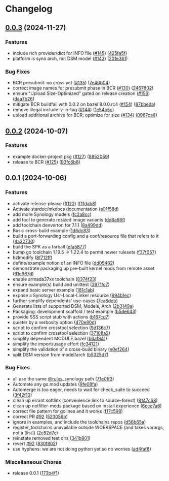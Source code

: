 # Changelog

## [0.0.3](https://github.com/chickenandpork/rules_synology/compare/v0.0.2...v0.0.3) (2024-11-27)


### Features

* include rich provider/dict for INFO file ([#145](https://github.com/chickenandpork/rules_synology/issues/145)) ([425fa5f](https://github.com/chickenandpork/rules_synology/commit/425fa5fcacd7b1bef1cfaafe1c8dc33a8cd386cf))
* platform is syno arch, not DSM model ([#143](https://github.com/chickenandpork/rules_synology/issues/143)) ([201e361](https://github.com/chickenandpork/rules_synology/commit/201e361aa391558d09076f437bfc0e3266a3379d))


### Bug Fixes

* BCR presubmit: no cross yet ([#135](https://github.com/chickenandpork/rules_synology/issues/135)) ([7e40b04](https://github.com/chickenandpork/rules_synology/commit/7e40b04ed9e2e7d28f9299007d5b435d59e9f32e))
* correct image names for presubmit phase in BCR ([#130](https://github.com/chickenandpork/rules_synology/issues/130)) ([2467802](https://github.com/chickenandpork/rules_synology/commit/2467802a1b812918b5a48eb637b13f2ad911834b))
* ensure "Upload Size-Optimized" gated on release creation ([#156](https://github.com/chickenandpork/rules_synology/issues/156)) ([daa7b26](https://github.com/chickenandpork/rules_synology/commit/daa7b268c3fd0cc1eb74dbce13f4beef96543aa6))
* mitigate BCR buildfail with 0.0.2 on bazel 8.0.0.rc4 ([#154](https://github.com/chickenandpork/rules_synology/issues/154)) ([87bbeda](https://github.com/chickenandpork/rules_synology/commit/87bbeda2cd07275e49200dec527034b03da32acf))
* remove illegal include-v-in-tag ([#144](https://github.com/chickenandpork/rules_synology/issues/144)) ([1e54b5c](https://github.com/chickenandpork/rules_synology/commit/1e54b5ca8093224deed157cb1e8091bebc08c952))
* upload additional archive for BCR; optimize for size ([#134](https://github.com/chickenandpork/rules_synology/issues/134)) ([0967ca6](https://github.com/chickenandpork/rules_synology/commit/0967ca62deed0cb25d45fd19545ae735e356ec44))

## [0.0.2](https://github.com/chickenandpork/rules_synology/compare/v0.0.1...v0.0.2) (2024-10-07)


### Features

* example docker-project pkg ([#127](https://github.com/chickenandpork/rules_synology/issues/127)) ([8852059](https://github.com/chickenandpork/rules_synology/commit/88520592b96fb6ec1fd1c6b4bd86a7a2a02d87ff))
* release to BCR ([#125](https://github.com/chickenandpork/rules_synology/issues/125)) ([93fc6b8](https://github.com/chickenandpork/rules_synology/commit/93fc6b806d2af7e50e067ee106327e8110dd2e89))

## 0.0.1 (2024-10-06)


### Features

* activate release-please ([#122](https://github.com/chickenandpork/rules_synology/issues/122)) ([f11dab8](https://github.com/chickenandpork/rules_synology/commit/f11dab8b98201ddfaae56a63eeaef714021cbbba))
* Activate stardoc/mkdocs documentation ([a91f58d](https://github.com/chickenandpork/rules_synology/commit/a91f58dac29292b3ea2ae0c16935ccecb52d0d3d))
* add more Synology models ([fc2a8cc](https://github.com/chickenandpork/rules_synology/commit/fc2a8cc733b3fbc23691a2a8969e3e7d4d080e16))
* add tool to generate resized image variants ([dd6a66f](https://github.com/chickenandpork/rules_synology/commit/dd6a66f68d895936ba9299b0fa3aa3b0ac2780a4))
* add toolchain denverton for 7.1.1 ([8a499dd](https://github.com/chickenandpork/rules_synology/commit/8a499dd6333707dd2e921118cced29e53bdad6f9))
* Basic cross-build example ([1d6dc83](https://github.com/chickenandpork/rules_synology/commit/1d6dc8391a28d46adcf1f89ee0756ebea4305ee5))
* build a port-forwarding config and a conf/resource file that refers to it ([4a22730](https://github.com/chickenandpork/rules_synology/commit/4a227307dbccf8793512a53443460e5b341f643a))
* build the SPK as a tarball ([efa5877](https://github.com/chickenandpork/rules_synology/commit/efa5877ed30ce11f8bfff8ac9f756f1e794eb3b1))
* bump go toolchain 1.19.5 -&gt; 1.22.4 to permit newer rulesets ([f37f057](https://github.com/chickenandpork/rules_synology/commit/f37f05778d0f654ae0e578e132d23f7df9f118c2))
* bzlmodify ([8f712ff](https://github.com/chickenandpork/rules_synology/commit/8f712fff6a68ab26a58ff95bc396ec983250e952))
* define/example notion of an INFO file ([dd05462](https://github.com/chickenandpork/rules_synology/commit/dd054627864a6d1aad36d46f1e34fa0720bc409f))
* demonstrate packaging up pre-built kernel mods from remote asset ([91e967d](https://github.com/chickenandpork/rules_synology/commit/91e967d890460d759e09e3aa8605c74b9e15ccc0))
* enable armada37xx toolchain ([8374f23](https://github.com/chickenandpork/rules_synology/commit/8374f239e444acd9196388574cafaa16c67eea05))
* ensure example(s) build and unittest ([3971fc7](https://github.com/chickenandpork/rules_synology/commit/3971fc70e0ddb6ce6ad3ff022f18d04dbdf4f890))
* expand basic server example ([181c1ab](https://github.com/chickenandpork/rules_synology/commit/181c1ab553e5852b4491f4f32f50f8950eb4dede))
* expose a Synology Usr-Local-Linker resource ([994b1ec](https://github.com/chickenandpork/rules_synology/commit/994b1ec2f6d3e143682637620c7975ca25f3e613))
* further simplify dependents' use-cases ([7ca6deb](https://github.com/chickenandpork/rules_synology/commit/7ca6debee47a5c1840eb50b0b28a8c53d9ef158c))
* Generate lists of supported DSM, Models, Arch ([2b3149a](https://github.com/chickenandpork/rules_synology/commit/2b3149ab083686819a98d5e657515626068f4108))
* Packaging: development scaffold / test example ([b5de643](https://github.com/chickenandpork/rules_synology/commit/b5de643ed8618cb1e91232569467188c889b16e2))
* provide SSS script stub with actions ([b167cd7](https://github.com/chickenandpork/rules_synology/commit/b167cd700db51afb375f056b850c20458fdb3a86))
* quieter by  a verbosity option ([470e80d](https://github.com/chickenandpork/rules_synology/commit/470e80d547a98291d7a64d1cf3a5e2269462ce2c))
* script to confirm crosstool selection ([9d136c7](https://github.com/chickenandpork/rules_synology/commit/9d136c7a0b8a795056201ed801ee18db48bd79ee))
* script to confirm crosstool selection ([37108a2](https://github.com/chickenandpork/rules_synology/commit/37108a2318bfd1df3f9a92642df0674ebef81bb7))
* simplify dependent MODULE.bazel ([b6af841](https://github.com/chickenandpork/rules_synology/commit/b6af841de1a5ba9a6be6af2f7005f4e45c5d4b28))
* simplify the import/usage effort ([fc34121](https://github.com/chickenandpork/rules_synology/commit/fc34121516d7920c7c369567eff635139da2c1ca))
* simplify the validation of a cross-build binary ([e0ef264](https://github.com/chickenandpork/rules_synology/commit/e0ef264597358a15ce1e6183b908ca8b0be020e1))
* split DSM version from model/arch ([b5325d7](https://github.com/chickenandpork/rules_synology/commit/b5325d7ed7a5f1e0b914dcb9db20857aa1e8a32c))


### Bug Fixes

* all use the same [@rules](https://github.com/rules)_synology path ([71e0ff3](https://github.com/chickenandpork/rules_synology/commit/71e0ff34ec011c3034a1c7a0206edad584103cad))
* Automate any go.mod updates ([9fe08fa](https://github.com/chickenandpork/rules_synology/commit/9fe08fad81bf6192aa0ea62cc42a4c8b3c27d9a0))
* Automerge is too eager, needs to wait for check_suite to succeed ([3f42f10](https://github.com/chickenandpork/rules_synology/commit/3f42f1032fa2050d99b21c8dde69e9aa2bd0f3a2))
* clean up errant softlink (convenience link to source-forest) ([8147c68](https://github.com/chickenandpork/rules_synology/commit/8147c684cb93ad28f476f2876e5e28f2bf82bf81))
* clean up netfilter-mods package based on install experience ([6ece7a6](https://github.com/chickenandpork/rules_synology/commit/6ece7a6a8e46eebcaa608ef706db9fa542789e9f))
* correct file pattern for golines and it works ([f17c598](https://github.com/chickenandpork/rules_synology/commit/f17c598773ccadf622d0b0c204d2ef52c6481ece))
* correct PR [#92](https://github.com/chickenandpork/rules_synology/issues/92) ([523056b](https://github.com/chickenandpork/rules_synology/commit/523056b82725b7165247b48584258194ed78b167))
* ignore in examples, and include the toolchains repos ([d56b65a](https://github.com/chickenandpork/rules_synology/commit/d56b65a952addf8eebc000f4a28743a88a0b039c))
* register_toolchains unavailable outside WORKSPACE (and takes varargs, not a [list]) ([2e82d7e](https://github.com/chickenandpork/rules_synology/commit/2e82d7ef01d0c642906fda55779f47909c091128))
* reinstate removed test dirs ([341b801](https://github.com/chickenandpork/rules_synology/commit/341b8013797ba2ec82166b51e3b5334d9c058df2))
* revert [#92](https://github.com/chickenandpork/rules_synology/issues/92) ([830f802](https://github.com/chickenandpork/rules_synology/commit/830f8024a58afa5dbb38b9fa051a6f7fac7a4ae6))
* use hyphens: we are not doing python yet so no worries ([ad4faf8](https://github.com/chickenandpork/rules_synology/commit/ad4faf8acf65b600ec5d8056c904ef9973863bd0))


### Miscellaneous Chores

* release 0.0.1 ([173b4f1](https://github.com/chickenandpork/rules_synology/commit/173b4f15ad4bcf1818e42c0ac3464c1c3d16a27d))
